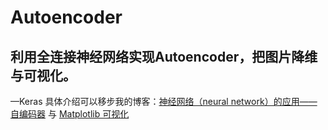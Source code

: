 # Autoencoder
利用全连接神经网络实现Autoencoder，把图片降维与可视化。
-
—Keras
具体介绍可以移步我的博客：[神经网络（neural network）的应用——自编码器](https://www.skyfaker.cc/2019/04/16/autoencoder/) 与 [Matplotlib 可视化](https://www.skyfaker.cc/2019/05/20/matplotlib-hui-zhi-san-dian-tu/)
